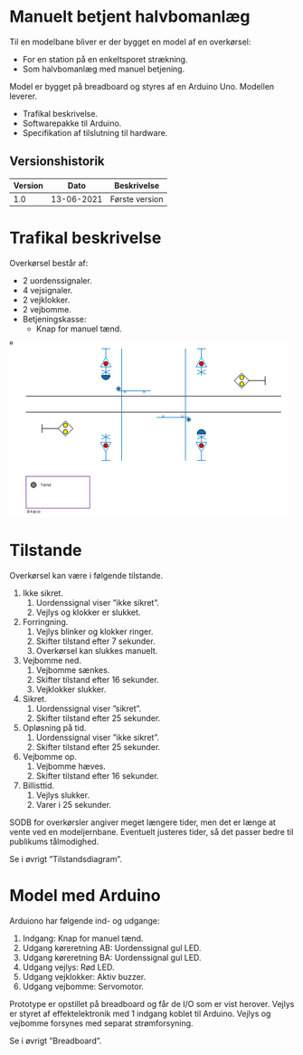# Manuelt betjent halvbomanlæg
Til en modelbane bliver er der bygget en model af en overkørsel:
* For en station på en enkeltsporet strækning.
* Som halvbomanlæg med manuel betjening.

Model er bygget på breadboard og styres af en Arduino Uno. Modellen leverer.
* Trafikal beskrivelse.
* Softwarepakke til Arduino.
* Specifikation af tilslutning til hardware.

## Versionshistorik
Version	| Dato	   | Beskrivelse                               |
--------|----------|-------------------------------------------
1.0 |13-06-2021|Første version                             |

# Trafikal beskrivelse
Overkørsel består af:
* 2 uordenssignaler.
* 4 vejsignaler.
* 2 vejklokker.
* 2 vejbomme.
* Betjeningskasse:
  * Knap for manuel tænd.

![Trafikplan](trafikplan.png)

# Tilstande
Overkørsel kan være i følgende tilstande.
1. Ikke sikret.
   1. Uordenssignal viser ”ikke sikret”.
   2. Vejlys og klokker er slukket.
2. Forringning.
   1. Vejlys blinker og klokker ringer.
   2. Skifter tilstand efter 7 sekunder.
   3. Overkørsel kan slukkes manuelt.
3. Vejbomme ned.
   1. Vejbomme sænkes.
   2. Skifter tilstand efter 16 sekunder.
   3. Vejklokker slukker.
4. Sikret.
   1. Uordenssignal viser ”sikret”.
   2. Skifter tilstand efter 25 sekunder.
5. Opløsning på tid.
   1. Uordenssignal viser ”ikke sikret”.
   2. Skifter tilstand efter 25 sekunder.
6. Vejbomme op.
   1. Vejbomme hæves.
   2. Skifter tilstand efter 16 sekunder.
7. Billisttid.
   1. Vejlys slukker.
   2. Varer i 25 sekunder.

SODB for overkørsler angiver meget længere tider, men det er længe at vente ved en modeljernbane.
Eventuelt justeres tider, så det passer bedre til publikums tålmodighed.

Se i øvrigt ”Tilstandsdiagram”.

# Model med Arduino
Arduiono har følgende ind- og udgange:
1.	Indgang: Knap for manuel tænd.
2.	Udgang køreretning AB: Uordenssignal gul LED. 
3.	Udgang køreretning BA: Uordenssignal gul LED. 
4.	Udgang vejlys: Rød LED.
5.	Udgang vejklokker: Aktiv buzzer.
6.	Udgang vejbomme: Servomotor.

Prototype er opstillet på breadboard og får de I/O som er vist herover.
Vejlys er styret af effektelektronik med 1 indgang koblet til Arduino.
Vejlys og vejbomme forsynes med separat strømforsyning.

Se i øvrigt ”Breadboard”.
